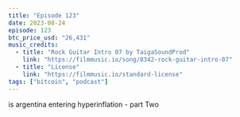 ```yaml
---
title: "Episode 123"
date: 2023-08-24
episode: 123
btc_price_usd: "26,431"
music_credits:
  - title: "Rock Guitar Intro 07 by TaigaSoundProd"
    link: "https://filmmusic.io/song/8342-rock-guitar-intro-07"
  - title: "License"
    link: "https://filmmusic.io/standard-license"
tags: ["bitcoin", "podcast"]
---
```


is argentina entering hyperinflation - part Two